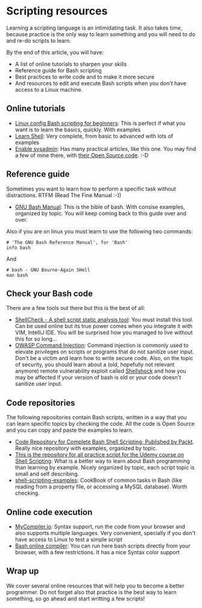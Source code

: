 # Scripting resources

Learning a scripting language is an intimidating task. It also takes time, because practice is the only way to learn something and you will need to do and re-do scripts to learn.

By the end of this article, you will have:

* A list of online tutorials to sharpen your skills
* Reference guide for Bash scripting
* Best practices to write code and to make it more secure
* And resources to edit and execute Bash scripts when you don't have access to a Linux machine.


## Online tutorials

* [Linux config Bash scripting for beginners](https://linuxconfig.org/bash-scripting-tutorial-for-beginners): This is perfect if what you want is to learn the basics, quickly. With examples
* [Learn Shell](https://www.learnshell.org/): Very complete, from basic to advanced with lots of examples
* [Enable sysadmin](https://www.redhat.com/sysadmin/topics/bash): Has many practical articles, like this one. You may find a few of mine there, with [their Open Source code](https://github.com/josevnz). :-D

## Reference guide

Sometimes you want to learn how to perform a specific task without distractions. RTFM (Read The Fine Manual :-))

* [GNU Bash Manual](https://www.gnu.org/software/bash/manual/bash.html): This is the bible of bash. With consise examples, organized by topic. You will keep coming back to this guide over and over.

Also if you are on linux you must learn to use the following two commands:

```shell=
# 'The GNU Bash Reference Manual', for 'Bash'
info bash
```

And

```shell=
# bash - GNU Bourne-Again SHell
man bash
```

## Check your Bash code

There are a few tools out there but this is the best of all:

* [ShellCheck - A shell script static analysis tool](https://github.com/koalaman/shellcheck): You must install this tool. Can be used online but its true power comes when you integrate it with VIM, IntelliJ IDE. You will be surprised how you managed to live without this for so long... 
* [OWASP Command Injection](https://owasp.org/www-community/attacks/Command_Injection): Command injection is commonly used to elevate privileges on scripts or programs that do not sanitize user input. Don't be a victim and learn how to write secure code. Also, on the topic of security, you should learn about a (old, hopefully not relevant anymore) remote vulnerability exploit called [Shellshock](https://owasp.org/www-pdf-archive/Shellshock_-_Tudor_Enache.pdf) and how you may be affected if your version of bash is old or your code doesn't sanitize user input.

## Code repositories
The following repositories contain Bash scripts, written in a way that you can learn specific topics by checking the code. All the code is Open Source and you can copy and paste the examples to learn.

* [Code Repository for Complete Bash Shell Scripting; Published by Packt](https://github.com/PacktPublishing/Complete-Bash-Shell-Scripting-). Really nice repository with examples, organized by topic.
* [This is the repository for all practice script for the Udemy course on Shell Scripting](https://github.com/jayant2014/Bash-Scripting): What is a better way to learn about Bash programming than learning by example. Nicely organized by topic, each script topic is small and self describing.
* [shell-scripting-examples](https://github.com/Md-MamunAbdulKayum/shell-scripting-examples): CookBook of common tasks in Bash (like reading from a property file, or accessing a MySQL database). Worth checking.


## Online code execution

* [MyCompiler.io](https://www.mycompiler.io/new/bash): Syntax support, run the code from your browser and also supports multiple languages. Very convenient, specially if you don't have access to Linux to test a simple script
* [Bash online compiler](https://rextester.com/l/bash_online_compiler): You can run here bash scripts directly from your browser, with a few restrictions. It has a nice Syntax color support

## Wrap up

We cover several online resources that will help you to become a better programmer. Do not forget also that practice is the best way to learn something, so go ahead and start writting a few scripts!


